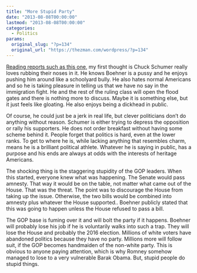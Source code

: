 ```yaml
---
title: "More Stupid Party"
date: "2013-08-08T00:00:00"
lastmod: "2013-08-08T00:00:00"
categories:
  - Politics
params:
  original_slug: "?p=134"
  original_url: "https://thezman.com/wordpress/?p=134"
---
```


<a
href="http://www.breitbart.com/Big-Government/2013/08/07/Schumer-House-s-piece-meal-immigration-end-game-OK-by-us"
rel="noopener" target="_blank">Reading reports such as this one</a>, my
first thought is Chuck Schumer really loves rubbing their noses in it.
He knows Boehner is a pussy and he enjoys pushing him around like a
schoolyard bully. He also hates normal Americans and so he is taking
pleasure in telling us that we have no say in the immigration fight. He
and the rest of the ruling class will open the flood gates and there is
nothing more to discuss. Maybe it is something else, but it just feels
like gloating. He also enjoys being a dickhead in public.

Of course, he could just be a jerk in real life, but clever politicians
don’t do anything without reason. Schumer is either trying to depress
the opposition or rally his supporters. He does not order breakfast
without having some scheme behind it. People forget that politics is
hard, even at the lower ranks. To get to where he is, while lacking
anything that resembles charm, means he is a brilliant political
athlete. Whatever he is saying in public, has a purpose and his ends are
always at odds with the interests of heritage Americans.

The shocking thing is the staggering stupidity of the GOP leaders. When
this started, everyone knew what was happening. The Senate would pass
amnesty. That way it would be on the table, not matter what came out of
the House. That was the threat. The point was to discourage the House
from taking up the issue. Otherwise, the two bills would be combined
into amnesty plus whatever the House supported.. Boehner publicly stated
that this was going to happen unless the House refused to pass a bill.

The GOP base is fuming over it and will bolt the party if it happens.
Boehner will probably lose his job if he is voluntarily walks into such
a trap. They will lose the House and probably the 2016 election.
Millions of white voters have abandoned politics because they have no
party. Millions more will follow suit, if the GOP becomes handmaiden of
the non-white party. This is obvious to anyone paying attention, which
is why Romney somehow managed to lose to a very vulnerable Barak Obama.
But, stupid people do stupid things.

 
